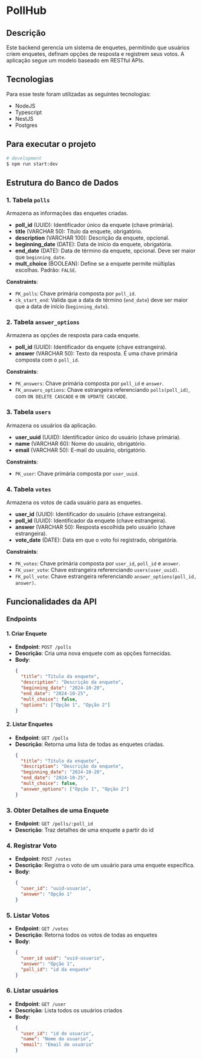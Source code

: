 # PollHub

## Descrição
Este backend gerencia um sistema de enquetes, permitindo que usuários criem enquetes, definam opções de resposta e registrem seus votos. A aplicação segue um modelo baseado em RESTful APIs.

## Tecnologias

Para esse teste foram utilizadas as seguintes tecnologias:
- NodeJS
- Typescript
- NestJS
- Postgres

## Para executar o projeto

```bash
# development
$ npm run start:dev
```

## Estrutura do Banco de Dados

### 1. Tabela `polls`
Armazena as informações das enquetes criadas.

- **poll_id** (UUID): Identificador único da enquete (chave primária).
- **title** (VARCHAR 50): Título da enquete, obrigatório.
- **description** (VARCHAR 100): Descrição da enquete, opcional.
- **beginning_date** (DATE): Data de início da enquete, obrigatória.
- **end_date** (DATE): Data de término da enquete, opcional. Deve ser maior que `beginning_date`.
- **mult_choice** (BOOLEAN): Define se a enquete permite múltiplas escolhas. Padrão: `FALSE`.

**Constraints**:
- `PK_polls`: Chave primária composta por `poll_id`.
- `ck_start_end`: Valida que a data de término (`end_date`) deve ser maior que a data de início (`beginning_date`).

### 2. Tabela `answer_options`
Armazena as opções de resposta para cada enquete.

- **poll_id** (UUID): Identificador da enquete (chave estrangeira).
- **answer** (VARCHAR 50): Texto da resposta. É uma chave primária composta com o `poll_id`.

**Constraints**:
- `PK_answers`: Chave primária composta por `poll_id` e `answer`.
- `FK_answers_options`: Chave estrangeira referenciando `polls(poll_id)`, com `ON DELETE CASCADE` e `ON UPDATE CASCADE`.

### 3. Tabela `users`
Armazena os usuários da aplicação.

- **user_uuid** (UUID): Identificador único do usuário (chave primária).
- **name** (VARCHAR 60): Nome do usuário, obrigatório.
- **email** (VARCHAR 50): E-mail do usuário, obrigatório.

**Constraints**:
- `PK_user`: Chave primária composta por `user_uuid`.

### 4. Tabela `votes`
Armazena os votos de cada usuário para as enquetes.

- **user_id** (UUID): Identificador do usuário (chave estrangeira).
- **poll_id** (UUID): Identificador da enquete (chave estrangeira).
- **answer** (VARCHAR 50): Resposta escolhida pelo usuário (chave estrangeira).
- **vote_date** (DATE): Data em que o voto foi registrado, obrigatória.

**Constraints**:
- `PK_votes`: Chave primária composta por `user_id`, `poll_id` e `answer`.
- `FK_user_vote`: Chave estrangeira referenciando `users(user_uuid)`.
- `FK_poll_vote`: Chave estrangeira referenciando `answer_options(poll_id, answer)`.

## Funcionalidades da API

### Endpoints

#### 1. Criar Enquete
- **Endpoint**: `POST /polls`
- **Descrição**: Cria uma nova enquete com as opções fornecidas.
- **Body**:
  ```json
  {
    "title": "Título da enquete",
    "description": "Descrição da enquete",
    "beginning_date": "2024-10-20",
    "end_date": "2024-10-25",
    "mult_choice": false,
    "options": ["Opção 1", "Opção 2"]
  }
 #### 2. Listar Enquetes
- **Endpoint**: `GET /polls`
- **Descrição**: Retorna uma lista de todas as enquetes criadas.
  ```json
  {
    "title": "Título da enquete",
    "description": "Descrição da enquete",
    "beginning_date": "2024-10-20",
    "end_date": "2024-10-25",
    "mult_choice": false,
    "answer_options": ["Opção 1", "Opção 2"]
  }

### 3. Obter Detalhes de uma Enquete
- **Endpoint**: `GET /polls/:poll_id`
- **Descrição**: Traz detalhes de uma enquete a partir do id


### 4. Registrar Voto
- **Endpoint**: `POST /votes`
- **Descrição**: Registra o voto de um usuário para uma enquete específica.
- **Body**:
  ```json
  {
    "user_id": "uuid-usuario",
    "answer": "Opção 1"
  }
### 5. Listar Votos
- **Endpoint**: `GET /votes`
- **Descrição**: Retorna todos os votos de todas as enquetes
- **Body**:
  ```json
  {
    "user_id uuid": "uuid-usuario",
    "answer": "Opção 1",
    "poll_id": "id da enquete"
  }
### 6. Listar usuários
- **Endpoint**: `GET /user`
- **Descrição**: Lista todos os usuários criados
- **Body**:
  ```json
  {
    "user_id": "id do usuario",
    "name": "Nome do usuario",
    "email": "Email do usuário"
  }
